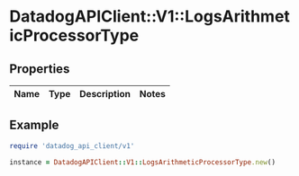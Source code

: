 # DatadogAPIClient::V1::LogsArithmeticProcessorType

## Properties

| Name | Type | Description | Notes |
| ---- | ---- | ----------- | ----- |

## Example

```ruby
require 'datadog_api_client/v1'

instance = DatadogAPIClient::V1::LogsArithmeticProcessorType.new()
```
